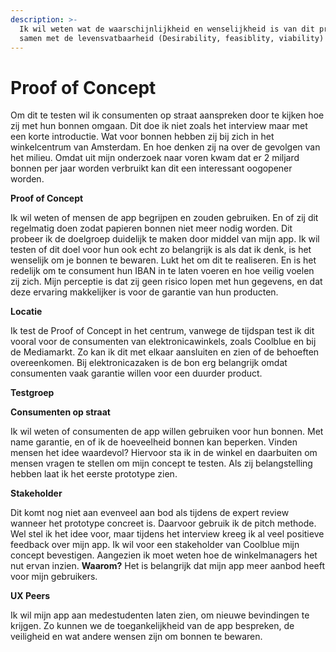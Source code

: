 ```yaml
---
description: >-
  Ik wil weten wat de waarschijnlijkheid en wenselijkheid is van dit product,
  samen met de levensvatbaarheid (Desirability, feasiblity, viability)
---
```


# Proof of Concept

Om dit te testen wil ik consumenten op straat aanspreken door te kijken hoe zij met hun bonnen omgaan. Dit doe ik niet zoals het interview maar met een korte introductie. Wat voor bonnen hebben zij bij zich in het winkelcentrum van Amsterdam. En hoe denken zij na over de gevolgen van het milieu. Omdat uit mijn onderzoek naar voren kwam dat er 2 miljard bonnen per jaar worden verbruikt kan dit een interessant oogopener worden.&#x20;

**Proof of Concept**

Ik wil weten of mensen de app begrijpen en zouden gebruiken. En of zij dit regelmatig doen zodat papieren bonnen niet meer nodig worden. Dit probeer ik de doelgroep duidelijk te maken door middel van mijn app. Ik wil testen of dit doel voor hun ook echt zo belangrijk is als dat ik denk, is het wenselijk om je bonnen te bewaren. Lukt het om dit te realiseren. En is het redelijk om te consument hun IBAN in te laten voeren en hoe veilig voelen zij zich. Mijn perceptie is dat zij geen risico lopen met hun gegevens, en dat deze ervaring makkelijker is voor de garantie van hun producten.&#x20;

**Locatie**

Ik test de Proof of Concept in het centrum, vanwege de tijdspan test ik dit vooral voor de consumenten van elektronicawinkels, zoals Coolblue en bij de Mediamarkt. Zo kan ik dit met elkaar aansluiten en zien of de behoeften overeenkomen. Bij elektronicazaken is de bon erg belangrijk omdat consumenten vaak garantie willen voor een duurder product.&#x20;

**Testgroep**&#x20;

**Consumenten op straat**

Ik wil weten of consumenten de app willen gebruiken voor hun bonnen. Met name garantie, en of ik de hoeveelheid bonnen kan beperken. Vinden mensen het idee waardevol? Hiervoor sta ik in de winkel en daarbuiten om mensen vragen te stellen om mijn concept te testen. Als zij belangstelling hebben laat ik het eerste prototype zien.&#x20;

**Stakeholder**

Dit komt nog niet aan evenveel aan bod als tijdens de expert review wanneer het prototype concreet is. Daarvoor gebruik ik de pitch methode. Wel stel ik het idee voor, maar tijdens het interview kreeg ik al veel positieve feedback over mijn app. Ik wil voor een stakeholder van Coolblue mijn concept bevestigen. Aangezien ik moet weten hoe de winkelmanagers het nut ervan inzien. **Waarom?**  Het is belangrijk dat mijn app meer aanbod heeft voor mijn gebruikers.&#x20;

**UX Peers**

Ik wil mijn app aan medestudenten laten zien, om nieuwe bevindingen te krijgen. Zo kunnen we de toegankelijkheid van de app bespreken, de veiligheid en wat andere wensen zijn om bonnen te bewaren.

